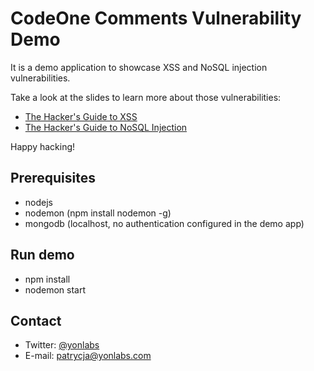 CodeOne Comments Vulnerability Demo 
===================================

It is a demo application to showcase XSS and NoSQL injection vulnerabilities.

Take a look at the slides to learn more about those vulnerabilities:
  * [The Hacker's Guide to XSS](https://github.com/pwegrzynowicz/codeone-comments-demo/blob/master/docs/codeone2018-xss.pdf)
  * [The Hacker's Guide to NoSQL Injection](https://github.com/pwegrzynowicz/codeone-comments-demo/blob/master/docs/codeone2018-nosql-injection.pdf)
  

Happy hacking!

Prerequisites
-------------

  * nodejs
  * nodemon (npm install nodemon -g)
  * mongodb (localhost, no authentication configured in the demo app)
  
Run demo
--------

  * npm install
  * nodemon start
  
Contact
-------

  * Twitter: [@yonlabs](https://twitter.com/yonlabs)
  * E-mail: <patrycja@yonlabs.com>



